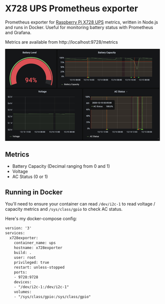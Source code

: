 # X728 UPS Prometheus exporter

Prometheus exporter for [Raspberry Pi X728 UPS](https://geekworm.com/products/raspberry-pi-x728-max-5-1v-8a-18650-ups-power-management-board) metrics, written in Node.js and runs in Docker. Useful for monitoring battery status with Prometheus and Grafana.

Metrics are available from http://localhost:9728/metrics

![Example Grafana Dashboard](https://github.com/obezuk/x728_exporter/blob/master/dashboard.png?raw=true)

## Metrics
- Battery Capacity (Decimal ranging from 0 and 1)
- Voltage
- AC Status (0 or 1)

## Running in Docker

You'll need to ensure your container can read `/dev/i2c-1` to read voltage / capacity metrics and `/sys/class/gpio` to check AC status.

Here's my docker-compose config:

```
version: '3'
services:
  x728exporter:
    container_name: ups
    hostname: x728exporter
    build: .
    user: root
    privileged: true
    restart: unless-stopped
    ports:
    - 9728:9728
    devices:
    - "/dev/i2c-1:/dev/i2c-1"
    volumes:
    - "/sys/class/gpio:/sys/class/gpio"
```
